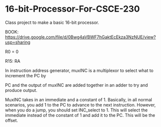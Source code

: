# 16-bit-Processor-For-CSCE-230
Class project to make a basic 16-bit processor.

BOOK: https://drive.google.com/file/d/0Bwg4aVBWF7hGaktEcEkza3NzNUE/view?usp=sharing


R0 = 0

R15: RA

In instruction address generator, muxINC is a multiplexor to select what to increment the PC by

PC and the output of muxINC are added together in an adder to try and produce output.

MuxINC takes in an immediate and a constant of 1. Basically, in all normal scenarios, you add 1 to the PC to advance to the next instruction. However, when you do a jump, you should set INC_select to 1. This will select the immediate instead of the constant of 1 and add it to the PC. This will be the offset.
